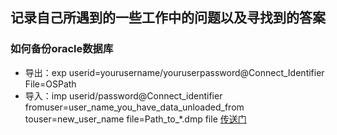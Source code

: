 ## 记录自己所遇到的一些工作中的问题以及寻找到的答案

### 如何备份oracle数据库
* 导出：exp userid=yourusername/youruserpassword@Connect_Identifier File=OSPath
* 导入：imp userid/password@Connect_identifier fromuser=user_name_you_have_data_unloaded_from touser=new_user_name file=Path_to_*.dmp file
[传送门](http://stackoverflow.com/questions/12419340/how-to-backup-and-restore-oracle-database-11g-like-sql2005-database)

